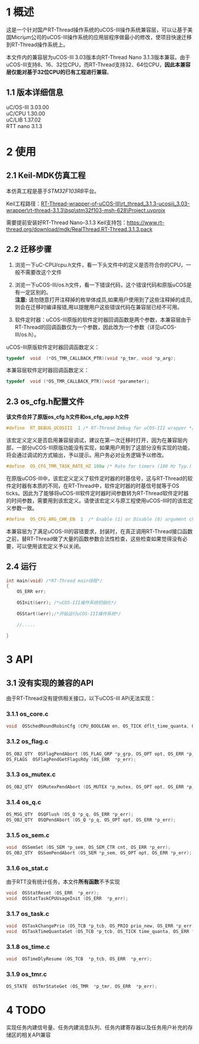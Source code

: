 # 1 概述
这是一个针对国产RT-Thread操作系统的uCOS-Ⅲ操作系统兼容层，可以让基于美国Micriμm公司的uCOS-Ⅲ操作系统的应用层程序做最小的修改，使项目快速迁移到RT-Thread操作系统上。

本文件内的兼容层为uCOS-Ⅲ 3.03版本向RT-Thread Nano 3.1.3版本兼容。由于uCOS-Ⅲ支持8、16、32位CPU，而RT-Thread支持32、64位CPU，**因此本兼容层仅能对基于32位CPU的已有工程进行兼容**。


## 1.1 版本详细信息
uC/OS-III        3.03.00 </br>
uC/CPU          1.30.00 </br>
uC/LIB            1.37.02 </br>
RTT nano       3.1.3  </br>



# 2 使用

## 2.1 Keil-MDK仿真工程
本仿真工程是基于*STM32F103RB*平台。

Keil工程路径：<u>RT-Thread-wrapper-of-uCOS-III\rt_thread_3.1.3-ucosiii_3.03-wrapper\rt-thread-3.1.3\bsp\stm32f103-msh-628\Project.uvprojx</u>

需要提前安装好RT-Thread Nano-3.1.3 Keil支持包：https://www.rt-thread.org/download/mdk/RealThread.RT-Thread.3.1.3.pack


## 2.2 迁移步骤
1) 浏览一下uC-CPU/cpu.h文件，看一下头文件中的定义是否符合你的CPU，一般不需要改这个文件

2) 浏览一下uCOS-III/os.h文件，看一下错误代码，这个错误代码和原版uCOS是有一定区别的。</br>
**注意:** 请勿随意打开注释掉的枚举体成员,如果用户使用到了这些注释掉的成员,则会在迁移时编译报错,用以提醒用户这些错误代码在兼容层已经不可用。

3) 软件定时器：uCOS-III原版的软件定时器回调函数是两个参数，本兼容层由于RT-Thread的回调函数仅为一个参数，因此改为一个参数（详见uCOS-III/os.h）。

uCOS-III原版软件定时器回调函数定义：</br>

```c
typedef  void  (*OS_TMR_CALLBACK_PTR)(void *p_tmr, void *p_arg);
```
本兼容层软件定时器回调函数定义：</br>
```c
typedef  void (*OS_TMR_CALLBACK_PTR)(void *parameter);
```


## 2.3 os_cfg.h配置文件
**该文件合并了原版os_cfg.h文件和os_cfg_app.h文件**

```c
#define  RT_DEBUG_UCOSIII  1 /* RT-Thread Debug for uCOS-III wrapper */  
```
​    该宏定义定义是否启用兼容层调试，建议在第一次迁移时打开，因为在兼容层内部，一部分uCOS-III原版功能没有实现，如果用户用到了这部分没有实现的功能，将会通过调试的方式输出，予以提示。用户务必对业务逻辑予以修改。

```c
#define  OS_CFG_TMR_TASK_RATE_HZ 100u /* Rate for timers (100 Hz Typ.) */
```
​    在原版uCOS-III中，该宏定义定义了软件定时器的时基信号，这与RT-Thread的软件定时器有本质的不同，在RT-Thread中，软件定时器的时基信号就等于OS ticks。因此为了能够将uCOS-III软件定时器时间参数转为RT-Thread软件定时器的时间参数，需要用到该宏定义。请使该宏定义与原工程使用uCOS-III时的该宏定义参数一致。

```c
#define  OS_CFG_ARG_CHK_EN  1  /* Enable (1) or Disable (0) argument checking */
```
​    本兼容层为了满足uCOS-III的容错要求，封装时，在真正调用RT-Thread接口函数之前，替RT-Thread做了大量的函数参数合法性检查，这些检查如果觉得没有必要，可以使用该宏定义予以关闭。</br>


## 2.4 运行

```c
int main(void) /*RT-Thread main线程*/
{
    OS_ERR err;
    
    OSInit(&err); /*uCOS-III操作系统初始化*/
    
    OSStart(&err);/*开始运行uCOS-III操作系统*/
    
    //.....
        
}

```


# 3 API
## 3.1 没有实现的兼容的API

由于RT-Thread没有提供相关接口，以下uCOS-III APi无法实现：

### 3.1.1 os_core.c
```c
void  OSSchedRoundRobinCfg (CPU_BOOLEAN en, OS_TICK dflt_time_quanta, OS_ERR *p_err);
```
### 3.1.2 os_flag.c
```c
OS_OBJ_QTY  OSFlagPendAbort (OS_FLAG_GRP *p_grp, OS_OPT opt, OS_ERR *p_err);
OS_FLAGS  OSFlagPendGetFlagsRdy (OS_ERR  *p_err);
```

### 3.1.3 os_mutex.c
```c
OS_OBJ_QTY  OSMutexPendAbort (OS_MUTEX *p_mutex, OS_OPT opt, OS_ERR *p_err);
```

### 3.1.4 os_q.c
```c
OS_MSG_QTY  OSQFlush (OS_Q *p_q, OS_ERR *p_err);
OS_OBJ_QTY  OSQPendAbort (OS_Q *p_q, OS_OPT opt, OS_ERR *p_err);
```

### 3.1.5 os_sem.c
```c
void  OSSemSet (OS_SEM *p_sem, OS_SEM_CTR cnt, OS_ERR *p_err);
OS_OBJ_QTY  OSSemPendAbort (OS_SEM *p_sem, OS_OPT opt, OS_ERR *p_err);
```

### 3.1.6 os_stat.c
由于RTT没有统计任务，本文件**所有函数**不予实现

```c
void  OSStatReset (OS_ERR  *p_err);
void  OSStatTaskCPUUsageInit (OS_ERR  *p_err);
```

### 3.1.7 os_task.c

```c
void  OSTaskChangePrio (OS_TCB *p_tcb, OS_PRIO prio_new, OS_ERR *p_err);
void  OSTaskTimeQuantaSet (OS_TCB *p_tcb, OS_TICK time_quanta, OS_ERR *p_err);
```

### 3.1.8 os_time.c
```c
void  OSTimeDlyResume (OS_TCB  *p_tcb, OS_ERR  *p_err);
```

### 3.1.9 os_tmr.c
```c
OS_STATE  OSTmrStateGet (OS_TMR  *p_tmr, OS_ERR  *p_err);
```


# 4 TODO

实现任务内建信号量、任务内建消息队列、任务内建寄存器以及任务用户补充的存储区的相关API兼容